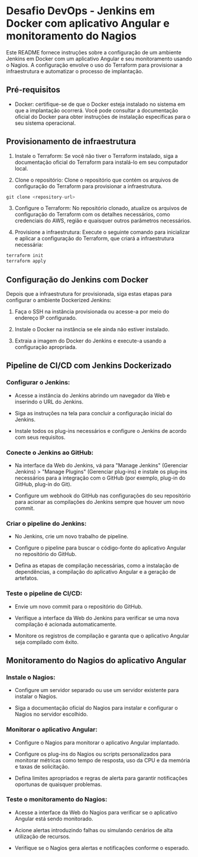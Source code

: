 # Desafio DevOps - Jenkins em Docker com aplicativo Angular e monitoramento do Nagios

Este README fornece instruções sobre a configuração de um ambiente Jenkins em Docker com um aplicativo Angular e seu monitoramento usando o Nagios. A configuração envolve o uso do Terraform para provisionar a infraestrutura e automatizar o processo de implantação.

## Pré-requisitos

- Docker: certifique-se de que o Docker esteja instalado no sistema em que a implantação ocorrerá. Você pode consultar a documentação oficial do Docker para obter instruções de instalação específicas para o seu sistema operacional.

## Provisionamento de infraestrutura

1. Instale o Terraform: Se você não tiver o Terraform instalado, siga a documentação oficial do Terraform para instalá-lo em seu computador local.

2. Clone o repositório: Clone o repositório que contém os arquivos de configuração do Terraform para provisionar a infraestrutura.

```csharp
git clone <repository-url>
```

3. Configure o Terraform: No repositório clonado, atualize os arquivos de configuração do Terraform com os detalhes necessários, como credenciais do AWS, região e quaisquer outros parâmetros necessários.

4. Provisione a infraestrutura: Execute o seguinte comando para inicializar e aplicar a configuração do Terraform, que criará a infraestrutura necessária:

```csharp
terraform init
terraform apply
```

## Configuração do Jenkins com Docker

Depois que a infraestrutura for provisionada, siga estas etapas para configurar o ambiente Dockerized Jenkins:

1. Faça o SSH na instância provisionada ou acesse-a por meio do endereço IP configurado.

2. Instale o Docker na instância se ele ainda não estiver instalado.

3. Extraia a imagem do Docker do Jenkins e execute-a usando a configuração apropriada.

## Pipeline de CI/CD com Jenkins Dockerizado

### Configurar o Jenkins:

- Acesse a instância do Jenkins abrindo um navegador da Web e inserindo o URL do Jenkins.

- Siga as instruções na tela para concluir a configuração inicial do Jenkins.

- Instale todos os plug-ins necessários e configure o Jenkins de acordo com seus requisitos.

### Conecte o Jenkins ao GitHub:

- Na interface da Web do Jenkins, vá para "Manage Jenkins" (Gerenciar Jenkins) > "Manage Plugins" (Gerenciar plug-ins) e instale os plug-ins necessários para a integração com o GitHub (por exemplo, plug-in do GitHub, plug-in do Git).

- Configure um webhook do GitHub nas configurações do seu repositório para acionar as compilações do Jenkins sempre que houver um novo commit.

### Criar o pipeline do Jenkins:

- No Jenkins, crie um novo trabalho de pipeline.

- Configure o pipeline para buscar o código-fonte do aplicativo Angular no repositório do GitHub.

- Defina as etapas de compilação necessárias, como a instalação de dependências, a compilação do aplicativo Angular e a geração de artefatos.

### Teste o pipeline de CI/CD:

- Envie um novo commit para o repositório do GitHub.

- Verifique a interface da Web do Jenkins para verificar se uma nova compilação é acionada automaticamente.

- Monitore os registros de compilação e garanta que o aplicativo Angular seja compilado com êxito.

## Monitoramento do Nagios do aplicativo Angular

### Instale o Nagios:

- Configure um servidor separado ou use um servidor existente para instalar o Nagios.

- Siga a documentação oficial do Nagios para instalar e configurar o Nagios no servidor escolhido.

### Monitorar o aplicativo Angular:

- Configure o Nagios para monitorar o aplicativo Angular implantado.

- Configure os plug-ins do Nagios ou scripts personalizados para monitorar métricas como tempo de resposta, uso da CPU e da memória e taxas de solicitação.

- Defina limites apropriados e regras de alerta para garantir notificações oportunas de quaisquer problemas.

### Teste o monitoramento do Nagios:

- Acesse a interface da Web do Nagios para verificar se o aplicativo Angular está sendo monitorado.

- Acione alertas introduzindo falhas ou simulando cenários de alta utilização de recursos.

- Verifique se o Nagios gera alertas e notificações conforme o esperado.
